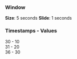 ### Window

__Size__: 5 seconds
__Slide__: 1 seconds

### Timestamps - Values

30 - 10  
31 - 20  
36 - 30


